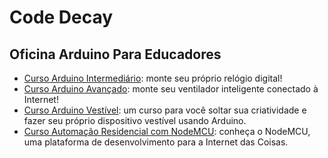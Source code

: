 # Code Decay

## Oficina Arduino Para Educadores

* [Curso Arduino Intermediário](http://www.codedecay.com.br/cursos/Curso-Arduino-Intermediario): monte seu próprio relógio digital!
* [Curso Arduino Avançado](http://www.codedecay.com.br/cursos/Curso-Arduino-Avancado): monte seu ventilador inteligente conectado à Internet!
* [Curso Arduino Vestível](http://www.codedecay.com.br/cursos/Curso-Arduino-Vestivel): um curso para você soltar sua criatividade e fazer seu próprio dispositivo vestível usando Arduino.
* [Curso Automação Residencial com NodeMCU](http://www.codedecay.com.br/cursos/Curso-Automacao-Residencial-com-NodeMCU): conheça o NodeMCU, uma plataforma de desenvolvimento para a Internet das Coisas.
